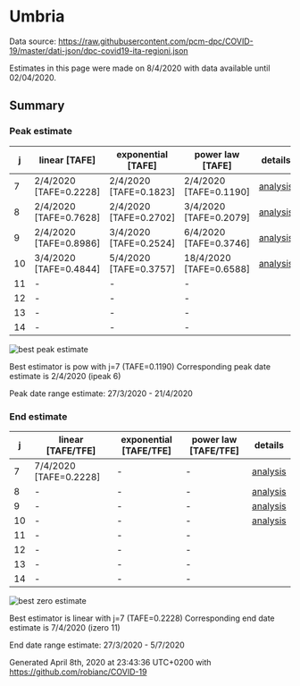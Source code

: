 # Umbria


Data source: https://raw.githubusercontent.com/pcm-dpc/COVID-19/master/dati-json/dpc-covid19-ita-regioni.json

Estimates in this page were made on 8/4/2020 with data available until 02/04/2020.


## Summary 

### Peak estimate 
|j|linear [TAFE]|exponential [TAFE]|power law [TAFE]|details|
|---|----|-----------|---------|-------|
|7|2/4/2020 [TAFE=0.2228]|2/4/2020 [TAFE=0.1823]|2/4/2020 [TAFE=0.1190]|[analysis](COVID-19_umbria_j7_2020-04-02.md)|
|8|2/4/2020 [TAFE=0.7628]|2/4/2020 [TAFE=0.2702]|3/4/2020 [TAFE=0.2079]|[analysis](COVID-19_umbria_j8_2020-04-02.md)|
|9|2/4/2020 [TAFE=0.8986]|3/4/2020 [TAFE=0.2524]|6/4/2020 [TAFE=0.3746]|[analysis](COVID-19_umbria_j9_2020-04-02.md)|
|10|3/4/2020 [TAFE=0.4844]|5/4/2020 [TAFE=0.3757]|18/4/2020 [TAFE=0.6588]|[analysis](COVID-19_umbria_j10_2020-04-02.md)|
|11|-|-|-||
|12|-|-|-||
|13|-|-|-||
|14|-|-|-||

![best peak estimate](COVID-19_umbria_j7_2020-04-02.png)

Best estimator is pow with j=7 (TAFE=0.1190)
Corresponding peak date estimate is 2/4/2020 (ipeak 6)


Peak date range estimate: 27/3/2020 - 21/4/2020

### End estimate 
|j|linear [TAFE/TFE]|exponential [TAFE/TFE]|power law [TAFE/TFE]|details|
|---|----|-----------|---------|-------|
|7|7/4/2020 [TAFE=0.2228]|-|-|[analysis](COVID-19_umbria_j7_2020-04-02.md)|
|8|-|-|-|[analysis](COVID-19_umbria_j8_2020-04-02.md)|
|9|-|-|-|[analysis](COVID-19_umbria_j9_2020-04-02.md)|
|10|-|-|-|[analysis](COVID-19_umbria_j10_2020-04-02.md)|
|11|-|-|-||
|12|-|-|-||
|13|-|-|-||
|14|-|-|-||

![best zero estimate](COVID-19_umbria_j7_2020-04-02.png)

Best estimator is linear with j=7 (TAFE=0.2228)
Corresponding end date estimate is 7/4/2020 (izero 11)


End date range estimate: 27/3/2020 - 5/7/2020

Generated April 8th, 2020 at 23:43:36 UTC+0200 with https://github.com/robianc/COVID-19
